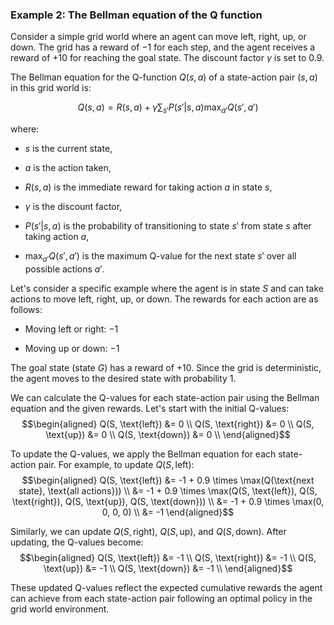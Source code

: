  ### Example 2: The Bellman equation of the Q function
Consider a simple grid world where an agent can move left, right, up, or
down. The grid has a reward of $-1$ for each step, and the agent
receives a reward of $+10$ for reaching the goal state. The discount
factor $\gamma$ is set to $0.9$.

The Bellman equation for the Q-function $Q(s, a)$ of a state-action pair
$(s, a)$ in this grid world is:

$$Q(s, a) = R(s, a) + \gamma \sum_{s'} P(s' | s, a) \max_{a'} Q(s', a')$$

where:

-   $s$ is the current state,

-   $a$ is the action taken,

-   $R(s, a)$ is the immediate reward for taking action $a$ in state
    $s$,

-   $\gamma$ is the discount factor,

-   $P(s' | s, a)$ is the probability of transitioning to state $s'$
    from state $s$ after taking action $a$,

-   $\max_{a'} Q(s', a')$ is the maximum Q-value for the next state $s'$
    over all possible actions $a'$.

Let's consider a specific example where the agent is in state $S$ and
can take actions to move left, right, up, or down. The rewards for each
action are as follows:

-   Moving left or right: $-1$

-   Moving up or down: $-1$

The goal state (state $G$) has a reward of $+10$. Since the grid is
deterministic, the agent moves to the desired state with probability
$1$.

We can calculate the Q-values for each state-action pair using the
Bellman equation and the given rewards. Let's start with the initial
Q-values: $$\begin{aligned}
Q(S, \text{left}) &= 0 \\
Q(S, \text{right}) &= 0 \\
Q(S, \text{up}) &= 0 \\
Q(S, \text{down}) &= 0 \\
\end{aligned}$$

To update the Q-values, we apply the Bellman equation for each
state-action pair. For example, to update $Q(S, \text{left})$:
$$\begin{aligned}
Q(S, \text{left}) &= -1 + 0.9 \times \max(Q(\text{next state}, \text{all actions})) \\
&= -1 + 0.9 \times \max(Q(S, \text{left}), Q(S, \text{right}), Q(S, \text{up}), Q(S, \text{down})) \\
&= -1 + 0.9 \times \max(0, 0, 0, 0) \\
&= -1
\end{aligned}$$

Similarly, we can update $Q(S, \text{right})$, $Q(S, \text{up})$, and
$Q(S, \text{down})$. After updating, the Q-values become:
$$\begin{aligned}
Q(S, \text{left}) &= -1 \\
Q(S, \text{right}) &= -1 \\
Q(S, \text{up}) &= -1 \\
Q(S, \text{down}) &= -1 \\
\end{aligned}$$

These updated Q-values reflect the expected cumulative rewards the agent
can achieve from each state-action pair following an optimal policy in
the grid world environment.
